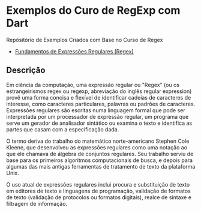 # Exemplos do Curo de RegExp com Dart

Repósitório de Exemplos Criados com Base no Curso de Regex
 - [Fundamentos de Expressões Regulares (Regex)](https://www.udemy.com/course/curso-regex/)

## Descrição

Em ciência da computação, uma expressão regular ou "Regex" (ou os estrangeirismos regex ou regexp, abreviação do inglês regular expression) provê uma forma concisa e flexível de identificar cadeias de caracteres de interesse, como caracteres particulares, palavras ou padrões de caracteres. Expressões regulares são escritas numa linguagem formal que pode ser interpretada por um processador de expressão regular, um programa que serve um gerador de analisador sintático ou examina o texto e identifica as partes que casam com a especificação dada.

O termo deriva do trabalho do matemático norte-americano Stephen Cole Kleene, que desenvolveu as expressões regulares como uma notação ao que ele chamava de álgebra de conjuntos regulares. Seu trabalho serviu de base para os primeiros algoritmos computacionais de busca, e depois para algumas das mais antigas ferramentas de tratamento de texto da plataforma Unix.

O uso atual de expressões regulares inclui procura e substituição de texto em editores de texto e linguagens de programação, validação de formatos de texto (validação de protocolos ou formatos digitais), realce de sintaxe e filtragem de informação.
